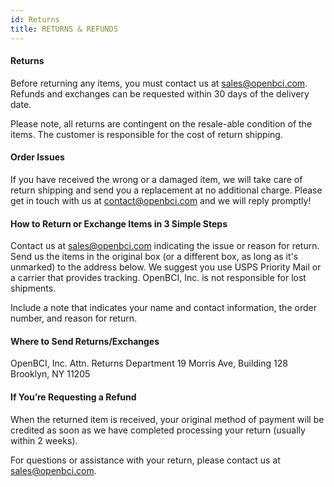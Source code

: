 ```yaml
---
id: Returns
title: RETURNS & REFUNDS
---
```


#### Returns

Before returning any items,
you must contact us at sales@openbci.com. Refunds and exchanges can be requested within 30 days of the delivery date.

Please note, all returns are contingent on the resale-able condition of the items. The customer is responsible for the cost of return shipping.


#### Order Issues

If you have received the wrong or a damaged item, we will take care of return shipping and send you a replacement at no additional charge. Please get in touch with us at contact@openbci.com and we will reply promptly!


#### How to Return or Exchange Items in 3 Simple Steps

Contact us at sales@openbci.com indicating the issue or reason for return.
Send us the items in the original box (or a different box, as long as it's unmarked) to the address below. We suggest you use USPS Priority Mail or a carrier that provides tracking. OpenBCI, Inc. is not responsible for lost shipments.

Include a note that indicates your name and contact information, the order number, and reason for return.


#### Where to Send Returns/Exchanges

OpenBCI, Inc.
Attn. Returns Department
19 Morris Ave, Building 128
Brooklyn, NY 11205


#### If You’re Requesting a Refund

When the returned item is received, your original method of payment will be credited as soon as we have completed processing your return (usually within 2 weeks).

For questions or assistance with your return, please contact us at sales@openbci.com.
